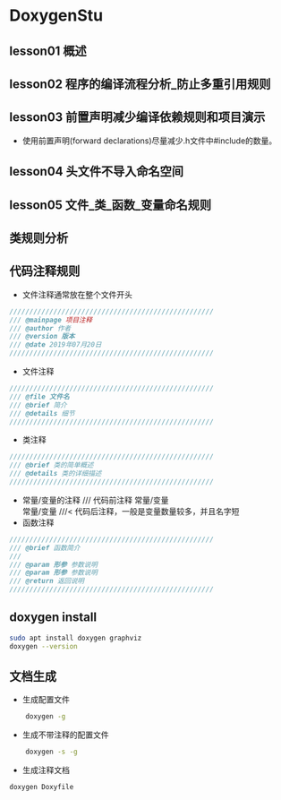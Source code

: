 # DoxygenStu
## lesson01 概述
## lesson02 程序的编译流程分析_防止多重引用规则
## lesson03 前置声明减少编译依赖规则和项目演示
- 使用前置声明(forward declarations)尽量减少.h文件中#include的数量。
## lesson04 头文件不导入命名空间
## lesson05 文件_类_函数_变量命名规则
## 类规则分析
## 代码注释规则 
- 文件注释通常放在整个文件开头
```c++
///////////////////////////////////////////////////
/// @mainpage 项目注释
/// @author 作者
/// @version 版本
/// @date 2019年07月20日
///////////////////////////////////////////////////

```
- 文件注释
```c++
///////////////////////////////////////////////////
/// @file 文件名
/// @brief 简介
/// @details 细节
///////////////////////////////////////////////////
```
- 类注释
```c++
///////////////////////////////////////////////////
/// @brief 类的简单概述
/// @details 类的详细描述
///////////////////////////////////////////////////
```
- 常量/变量的注释
/// 代码前注释
常量/变量<br>
常量/变量 ///< 代码后注释，一般是变量数量较多，并且名字短
- 函数注释
```c++
///////////////////////////////////////////////////
/// @brief 函数简介
///
/// @param 形参 参数说明
/// @param 形参 参数说明
/// @return 返回说明
///////////////////////////////////////////////////
```

## doxygen install
```sh
sudo apt install doxygen graphviz
doxygen --version
```
## 文档生成
- 生成配置文件
```sh
    doxygen -g
``` 
- 生成不带注释的配置文件
```sh
    doxygen -s -g
``` 
- 生成注释文档
```sh
doxygen Doxyfile
```
